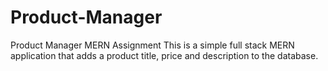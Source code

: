 # Product-Manager
Product Manager MERN Assignment
This is a simple full stack MERN application that adds a product title, price and description to the database.
